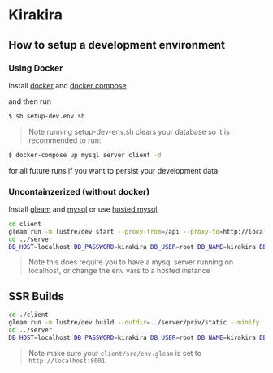 # Kirakira

## How to setup a development environment

### Using Docker

Install [docker](https://docs.docker.com/) and
[docker compose](https://docs.docker.com/compose/)

and then run

```sh
$ sh setup-dev.env.sh
```

> Note running setup-dev-env.sh clears your database so it is recommended
> to run:

```sh
$ docker-compose up mysql server client -d
```

for all future runs if you want to persist your development data

### Uncontainzerized (without docker)

Install [gleam](https://gleam.run/getting-started/install.html) and
[mysql](https://dev.mysql.com/doc/refman/8.0/en/installing.html) or use
[hosted mysql](https://planetscale.com/)

```sh
cd client
gleam run -m lustre/dev start --proxy-from=/api --proxy-to=http://localhost:8001/api
cd ../server
DB_HOST=localhost DB_PASSWORD=kirakira DB_USER=root DB_NAME=kirakira DB_PORT=3306 gleam run
```

> Note this does require you to have a mysql server running on localhost,
> or change the env vars to a hosted instance

## SSR Builds

```sh
cd ./client
gleam run -m lustre/dev build --outdir=../server/priv/static --minify
cd ../server
DB_HOST=localhost DB_PASSWORD=kirakira DB_USER=root DB_NAME=kirakira DB_PORT=3306 gleam run
```

> Note make sure your `client/src/env.gleam` is set to `http://localhost:8001`
